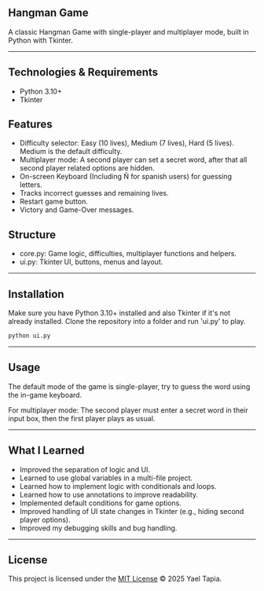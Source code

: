 ## Hangman Game

A classic Hangman Game with single-player and multiplayer mode, built in Python with Tkinter.

---

## Technologies & Requirements
- Python 3.10+
- Tkinter

## Features
- Difficulty selector: Easy (10 lives), Medium (7 lives), Hard (5 lives). Medium is the default difficulty.
- Multiplayer mode: A second player can set a secret word, after that all second player related options are hidden.
- On-screen Keyboard (Including Ñ for spanish users) for guessing letters.
- Tracks incorrect guesses and remaining lives.
- Restart game button. 
- Victory and Game-Over messages. 

## Structure
- core.py: Game logic, difficulties, multiplayer functions and helpers.
- ui.py: Tkinter UI, buttons, menus and layout.

---

## Installation
Make sure you have Python 3.10+ installed and also Tkinter if it's not already installed. Clone the repository into a folder and run 'ui.py' to play.

```bash
python ui.py
```

--- 

## Usage
The default mode of the game is single-player, try to guess the word using the in-game keyboard.

For multiplayer mode: The second player must enter a secret word in their input box, then the first player plays as usual. 

--- 

## What I Learned
- Improved the separation of logic and UI. 
- Learned to use global variables in a multi-file project.
- Learned how to implement logic with conditionals and loops.
- Learned how to use annotations to improve readability.
- Implemented default conditions for game options. 
- Improved handling of UI state changes in Tkinter (e.g., hiding second player options).  
- Improved my debugging skills and bug handling.

---

## License 
This project is licensed under the [MIT License](LICENSE)
© 2025 Yael Tapia.
